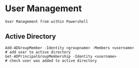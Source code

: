 # User Management

    User Management from within Powershell

## Active Directory

    Add-ADGroupMember -Identity <groupname> -Members <username>                             # add user to active directory
    Get-ADPrincipalGroupMembership -Identity <username>                                     # check user was added to active directory